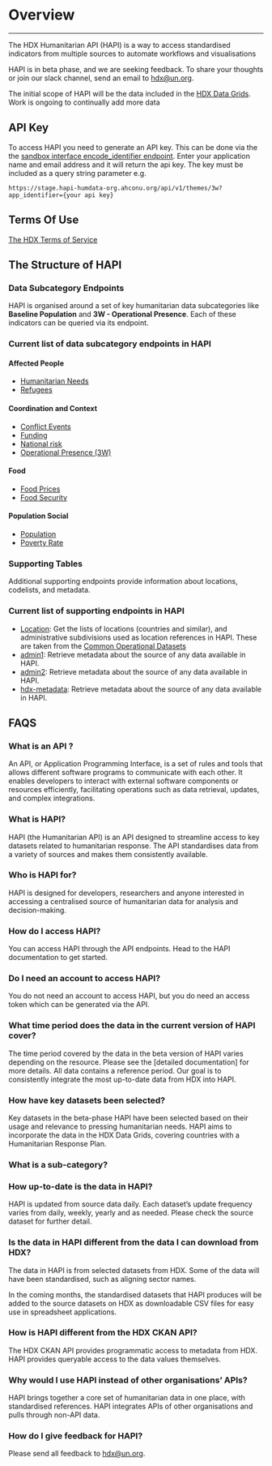 # Overview

---


The HDX Humanitarian API (HAPI) is a way to access standardised indicators from multiple sources to automate workflows and visualisations 

HAPI is in beta phase, and we are seeking feedback. To share your thoughts or join our slack channel, send an email to [hdx@un.org](hdx@un.org).

The initial scope of HAPI will be the data included in the [HDX Data Grids](https://data.humdata.org/dashboards/overview-of-data-grids). Work is ongoing to continually add more data

## API Key
To access HAPI you need to generate an API key. This can be done via the the [sandbox interface encode_identifier endpoint](https://stage.hapi-humdata-org.ahconu.org/docs#/Utility/get_encoded_identifier_api_v1_encode_identifier_get). Enter your application name and email address and it will return the api key. The key must be included as a query string parameter e.g.

```
https://stage.hapi-humdata-org.ahconu.org/api/v1/themes/3w?app_identifier={your api key}
```


## Terms Of Use
[The HDX Terms of Service](https://data.humdata.org/faqs/terms)


## The Structure of HAPI
### Data Subcategory Endpoints
HAPI is organised around a set of key humanitarian data subcategories like **Baseline Population** and **3W - Operational Presence**. Each of these indicators can be queried via its endpoint.

### Current list of data subcategory endpoints in HAPI
#### Affected People
- [Humanitarian Needs](https://stage.hapi-humdata-org.ahconu.org/docs#/Affected%20people/get_humanitarian_needs_api_v1_affected_people_humanitarian_needs_get)
- [Refugees](https://stage.hapi-humdata-org.ahconu.org/docs#/Affected%20people/get_refugees_api_v1_affected_people_refugees_get)
#### Coordination and Context
- [Conflict Events](https://stage.hapi-humdata-org.ahconu.org/docs#/Conflict%20Events/get_conflict_events_api_v1_coordination_context_conflict_event_get)
- [Funding](https://stage.hapi-humdata-org.ahconu.org/docs#/Funding/get_fundings_api_v1_coordination_context_funding_get)
- [National risk](https://stage.hapi-humdata-org.ahconu.org/docs#/National%20Risk/get_national_risks_api_v1_coordination_context_national_risk_get)
- [Operational Presence (3W)](https://stage.hapi-humdata-org.ahconu.org/docs#/3W%20Operational%20Presence/get_operational_presences_api_v1_coordination_context_operational_presence_get)
#### Food
- [Food Prices](https://stage.hapi-humdata-org.ahconu.org/docs#/Food%20Security%20%26%20Nutrition/get_food_prices_api_v1_food_food_price_get)
- [Food Security](https://stage.hapi-humdata-org.ahconu.org/docs#/Food%20Security%20%26%20Nutrition/get_food_security_api_v1_food_food_security_get)

#### Population Social
- [Population](https://stage.hapi-humdata-org.ahconu.org/docs#/Baseline%20Population/get_populations_api_v1_population_social_population_get)
- [Poverty Rate](https://stage.hapi-humdata-org.ahconu.org/docs#/Baseline%20Population/get_poverty_rates_api_v1_population_social_poverty_rate_get)

### Supporting Tables
Additional supporting endpoints provide information about locations, codelists, and metadata.
### Current list of supporting endpoints in HAPI
- [Location](https://stage.hapi-humdata-org.ahconu.org/docs#/Locations%20and%20Administrative%20Divisions/get_locations_api_v1_metadata_location_get): Get the lists of locations (countries and similar), and administrative subdivisions used as location references in HAPI. These are taken from the [Common Operational Datasets](https://data.humdata.org/dashboards/cod)
- [admin1](https://stage.hapi-humdata-org.ahconu.org/docs#/Locations%20and%20Administrative%20Divisions/get_admin1_api_v1_metadata_admin1_get): Retrieve metadata about the source of any data available in HAPI.
- [admin2](https://stage.hapi-humdata-org.ahconu.org/docs#/Locations%20and%20Administrative%20Divisions/get_admin2_api_v1_metadata_admin2_get): Retrieve metadata about the source of any data available in HAPI.
- [hdx-metadata](https://placeholder.url/docs#/hdx-metadata): Retrieve metadata about the source of any data available in HAPI.


## FAQS
### What is an API ?
An API, or Application Programming Interface, is a set of rules and tools that allows different software programs to communicate with each other. It enables developers to interact with external software components or resources efficiently, facilitating operations such as data retrieval, updates, and complex integrations.

### What is HAPI?
HAPI (the Humanitarian API) is an API designed to streamline access to key datasets related to humanitarian response. The API standardises data from a variety of sources and makes them consistently available. 

### Who is HAPI for?
HAPI is designed for developers, researchers and anyone interested in accessing a centralised source of humanitarian data for analysis and decision-making.

### How do I access HAPI?
You can access HAPI through the API endpoints. Head to the HAPI documentation to get started.

### Do I need an account to access HAPI?
You do not need an account to access HAPI, but you do need an access token which can be generated via the API.

### What time period does the data in the current version of HAPI cover?
The time period covered by the data in the beta version of HAPI varies depending on the resource. Please see the [detailed documentation] for more details. All data contains a reference period. Our goal is to consistently integrate the most up-to-date data from HDX into HAPI.

### How have key datasets been selected?
Key datasets in the beta-phase HAPI have been selected based on their usage and relevance to pressing humanitarian needs. HAPI aims to incorporate the data in the HDX Data Grids, covering countries with a Humanitarian Response Plan.

### What is a sub-category? 

### How up-to-date is the data in HAPI?
HAPI is updated from source data daily. Each dataset’s update frequency varies from daily, weekly, yearly and as needed. Please check the source dataset for further detail.

### Is the data in HAPI different from the data I can download from HDX?
The data in HAPI is from selected datasets from HDX. Some of the data will have been standardised, such as aligning sector names. 

In the coming months, the standardised datasets that HAPI produces will be added to the source datasets on HDX as downloadable CSV files for easy use in spreadsheet applications.

### How is HAPI different from the HDX CKAN API?
The HDX CKAN API provides programmatic access to metadata from HDX. HAPI provides queryable access to the data values themselves.

### Why would I use HAPI instead of other organisations’ APIs?
HAPI brings together a core set of humanitarian data in one place, with standardised references. HAPI integrates APIs of other organisations and pulls through non-API data. 

### How do I give feedback for HAPI?
Please send all feedback to hdx@un.org.
